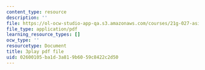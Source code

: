 ```yaml
---
content_type: resource
description: ''
file: https://ol-ocw-studio-app-qa.s3.amazonaws.com/courses/21g-027-asia-in-the-modern-world-images-representations-fall-2016/02600105ba1d3a819b6059c8422c2d50_xkoq5N0TTlI.pdf
file_type: application/pdf
learning_resource_types: []
ocw_type: ''
resourcetype: Document
title: 3play pdf file
uid: 02600105-ba1d-3a81-9b60-59c8422c2d50
---
```

